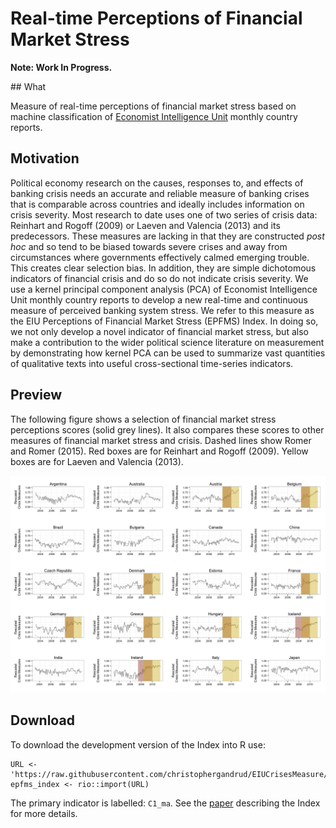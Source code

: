# Real-time Perceptions of Financial Market Stress

**Note: Work In Progress.**

## What

Measure of real-time perceptions of financial market stress based on machine
classification of [Economist Intelligence Unit](http://www.eiu.com/) monthly
country reports.

## Motivation

Political economy research on the causes, responses to, and effects of banking crisis needs an accurate and reliable measure of banking crises that is comparable across countries and ideally includes information on crisis severity. Most research to date uses one of two series of crisis data: Reinhart and Rogoff (2009) or Laeven and Valencia (2013) and its predecessors. These measures are lacking in that they are constructed *post hoc* and so tend to be biased towards severe crises and away from circumstances where governments effectively calmed emerging trouble. This creates clear selection bias. In addition, they are simple dichotomous indicators of financial crisis and do so do not indicate crisis severity. We use a kernel principal component analysis (PCA) of Economist Intelligence Unit monthly country reports to develop a new real-time and continuous measure of perceived banking system stress. We refer to this measure as the EIU Perceptions of Financial Market Stress (EPFMS) Index. In doing so, we not only develop a novel indicator of financial market stress, but also make a contribution to the wider political science literature on measurement by demonstrating how kernel PCA can be used to summarize vast quantities of qualitative texts into useful cross-sectional time-series indicators.

## Preview

The following figure shows a selection of financial market stress perceptions scores (solid grey lines). It also compares these scores to other measures of financial market stress and crisis. Dashed lines show Romer and Romer (2015). Red boxes are for Reinhart and Rogoff (2009). Yellow boxes are for Laeven and Valencia (2013).

![perceptions index plot](perceptions_compare.png)

## Download

To download the development version of the Index into R use:

```{S}
URL <- 'https://raw.githubusercontent.com/christophergandrud/EIUCrisesMeasure/master/data/results_kpca_rescaled.csv'
epfms_index <- rio::import(URL)
```

The primary indicator is labelled: `C1_ma`. See the
[paper](https://github.com/christophergandrud/EIUCrisesMeasure/blob/master/summary_paper/summary_paper.pdf)
describing the Index for more details.

